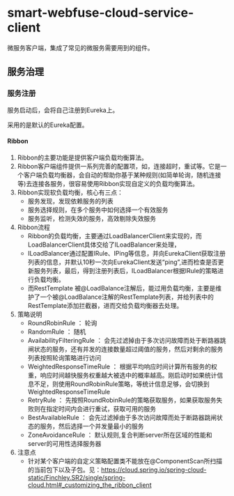 # smart-webfuse-cloud-service-client

微服务客户端，集成了常见的微服务需要用到的组件。


## 服务治理

### 服务注册

服务启动后，会将自己注册到Eureka上。

采用的是默认的Eureka配置。

#### Ribbon

1. Ribbon的主要功能是提供客户端负载均衡算法。
2. Ribbon客户端组件提供一系列完善的配置项，如，连接超时，重试等。它是一个客户端负载均衡器，会自动的帮助你基于某种规则(如简单轮询，随机连接等)去连接各服务，很容易使用Ribbon实现自定义的负载均衡算法。
3. Ribbon实现软负载均衡，核心有三点：
   * 服务发现，发现依赖服务的列表
   * 服务选择规则，在多个服务中如何选择一个有效服务
   * 服务监听，检测失效的服务，高效剔除失效服务
4. Ribbon流程
   * Ribbon的负载均衡，主要通过LoadBalancerClient来实现的，而LoadBalancerClient具体交给了ILoadBalancer来处理，
   * ILoadBalancer通过配置IRule、IPing等信息，并向EurekaClient获取注册列表的信息，并默认10秒一次向EurekaClient发送“ping”,进而检查是否更新服务列表，最后，得到注册列表后，ILoadBalancer根据IRule的策略进行负载均衡。
   * 而RestTemplate 被@LoadBalance注解后，能过用负载均衡，主要是维护了一个被@LoadBalance注解的RestTemplate列表，并给列表中的RestTemplate添加拦截器，进而交给负载均衡器去处理。
5. 策略说明
   * RoundRobinRule ： 轮询
   * RandomRule ： 随机
   * AvailabilityFilteringRule ： 会先过滤掉由于多次访问故障而处于断路器跳闸状态的服务，还有并发的连接数量超过阈值的服务，然后对剩余的服务列表按照轮询策略进行访问
   * WeightedResponseTimeRule ： 根据平均响应时间计算所有服务的权重，响应时间越快服务权重越大被选中的概率越高。刚启动时如果统计信息不足，则使用RoundRobinRule策略，等统计信息足够，会切换到WeightedResponseTimeRule
   * RetryRule ： 先按照RoundRobinRule的策略获取服务，如果获取服务失败则在指定时间内会进行重试，获取可用的服务
   * BestAvailableRule ： 会先过滤掉由于多次访问故障而处于断路器跳闸状态的服务，然后选择一个并发量最小的服务
   * ZoneAvoidanceRule ： 默认规则,复合判断server所在区域的性能和server的可用性选择服务器
6. 注意点
   * 针对某个客户端的自定义策略配置类不能放在@ComponentScan所扫描的当前包下以及子包。见：https://cloud.spring.io/spring-cloud-static/Finchley.SR2/single/spring-cloud.html#_customizing_the_ribbon_client
                        
